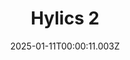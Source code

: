 ---
title: "Hylics 2"
id: 1286710
date: 2025-01-11T00:00:11.003Z
link: games/steam/recent/hylics-2
image: http://media.steampowered.com/steamcommunity/public/images/apps/1286710/c1a512b9730b15d91a003d48f79c1072995e82f5.jpg
playtime_2weeks: 39
playtime_forever: 39
playtime_windows_forever: 0
playtime_mac_forever: 0
playtime_linux_forever: 39
playtime_deck_forever: 39
---